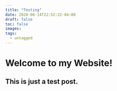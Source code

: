```yaml
---
title: "Testing"
date: 2020-06-14T22:52:22-04:00
draft: false 
toc: false
images:
tags:
  - untagged
---
```

# Welcome to my Website!
## This is just a test post.
